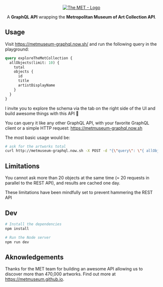 <p align="center">
  <a href="https://github.com/metmuseum/" target="_blank" rel="noreferrer"><img src="https://avatars1.githubusercontent.com/u/13870646?s=200" alt="The MET - Logo" /></a>
</p>

<p align="center">
  A <strong>GraphQL API</strong> wrapping the <strong>Metropolitan Museum of Art Collection API</strong>.
</p>

## Usage

Visit https://metmuseum-graphql.now.sh/ and run the following query in the playground:

```graphql
query exploreTheMetCollection {
  allObjects(limit: 10) {
    total
    objects {
      id
      title
      artistDisplayName
    }
  }
}
```

I invite you to explore the schema via the tab on the right side of the UI and build awesome things with this API 🤩

You can query it like any other GraphQL API, with your favorite GraphQL client or a simple HTTP request: https://metmuseum-graphql.now.sh

The most basic usage would be:

```sh
# ask for the artworks total
curl http://metmuseum-graphql.now.sh -X POST -d "{\"query\": \"{ allObjects { total } }\"}" -H "Content-Type: application/json"
```

## Limitations

You cannot ask more than 20 objects at the same time (= 20 requests in parallel to the REST API), and results are cached one day.

These limitations have been mindfully set to prevent hammering the REST API

## Dev

```sh
# Install the dependencies
npm install

# Run the Node server
npm run dev
```

## Aknowledgements

Thanks for the MET team for building an awesome API allowing us to discover more than 470,000 artworks. Find out more at https://metmuseum.github.io.
